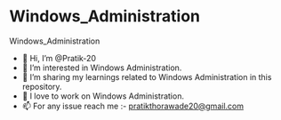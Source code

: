 # Windows_Administration
Windows_Administration

 - 👋 Hi, I’m @Pratik-20
- 👀 I’m interested in Windows Administration. 
- 🌱 I’m sharing my learnings related to Windows Administration in this repository. 
- 💞️ I love to work on Windows Administration.
- 📫 For any issue reach me :- pratikthorawade20@gmail.com
 


